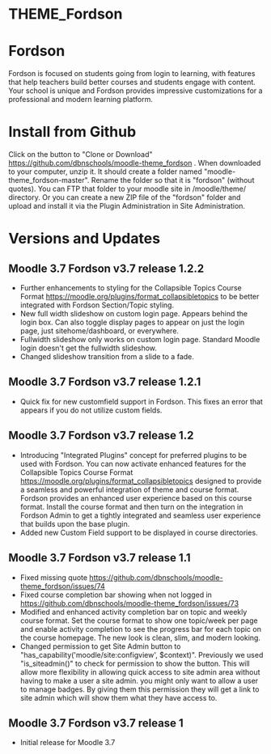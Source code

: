 THEME_Fordson
===========

# Fordson

Fordson is focused on students going from login to learning, with features that help teachers build better courses and students engage with content. Your school is unique and Fordson provides impressive customizations for a professional and modern learning platform. 

# Install from Github
Click on the button to "Clone or Download" https://github.com/dbnschools/moodle-theme_fordson . When downloaded to your computer, unzip it. It should create a folder named "moodle-theme_fordson-master". Rename the folder so that it is "fordson" (without quotes). You can FTP that folder to your moodle site in /moodle/theme/ directory. Or you can create a new ZIP file of the "fordson" folder and upload and install it via the Plugin Administration in Site Administration.


# Versions and Updates

## Moodle 3.7 Fordson v3.7 release 1.2.2
* Further enhancements to styling for the Collapsible Topics Course Format https://moodle.org/plugins/format_collapsibletopics to be better integrated with Fordson Section/Topic styling.
* New full width slideshow on custom login page.  Appears behind the login box.  Can also toggle display pages to appear on just the login page, just sitehome/dashboard, or everywhere.
* Fullwidth slideshow only works on custom login page.  Standard Moodle login doesn't get the fullwidth slideshow.
* Changed slideshow transition from a slide to a fade.

## Moodle 3.7 Fordson v3.7 release 1.2.1
* Quick fix for new customfield support in Fordson.  This fixes an error that appears if you do not utilize custom fields.

## Moodle 3.7 Fordson v3.7 release 1.2
* Introducing "Integrated Plugins" concept for preferred plugins to be used with Fordson.  You can now activate enhanced features for the Collapsible Topics Course Format https://moodle.org/plugins/format_collapsibletopics designed to provide a seamless and powerful integration of theme and course format.  Fordson provides an enhanced user experience based on this course format.  Install the course format and then turn on the integration in Fordson Admin to get a tightly integrated and seamless user experience that builds upon the base plugin.
* Added new Custom Field support to be displayed in course directories.

## Moodle 3.7 Fordson v3.7 release 1.1
* Fixed missing quote https://github.com/dbnschools/moodle-theme_fordson/issues/74
* Fixed course completion bar showing when not logged in https://github.com/dbnschools/moodle-theme_fordson/issues/73
* Modified and enhanced activity completion bar on topic and weekly course format.  Set the course format to show one topic/week per page and enable activity completion to see the progress bar for each topic on the course homepage.  The new look is clean, slim, and modern looking.
* Changed permission to get Site Admin button to "has_capability('moodle/site:configview', $context)".  Previously we used "is_siteadmin()" to check for permission to show the button.  This will allow more flexibility in allowing quick access to site admin area without having to make a user a site admin.  you might only want to allow a user to manage badges.  By giving them this permission they will get a link to site admin which will show them what they have access to.

## Moodle 3.7 Fordson v3.7 release 1
* Initial release for Moodle 3.7